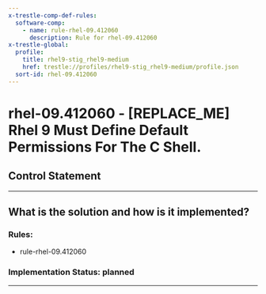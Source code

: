 ```yaml
---
x-trestle-comp-def-rules:
  software-comp:
    - name: rule-rhel-09.412060
      description: Rule for rhel-09.412060
x-trestle-global:
  profile:
    title: rhel9-stig_rhel9-medium
    href: trestle://profiles/rhel9-stig_rhel9-medium/profile.json
  sort-id: rhel-09.412060
---
```


# rhel-09.412060 - \[REPLACE_ME\] Rhel 9 Must Define Default Permissions For The C Shell.

## Control Statement

______________________________________________________________________

## What is the solution and how is it implemented?

<!-- For implementation status enter one of: implemented, partial, planned, alternative, not-applicable -->

<!-- Note that the list of rules under ### Rules: is read-only and changes will not be captured after assembly to JSON -->

<!-- Add control implementation description here for control: rhel-09.412060 -->

### Rules:

  - rule-rhel-09.412060

### Implementation Status: planned

______________________________________________________________________
